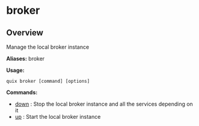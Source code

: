 # broker

## Overview

Manage the local broker instance

**Aliases:** broker

**Usage:**

```
quix broker [command] [options]
```

**Commands:**

- [down](down.md) : Stop the local broker instance and all the services depending on it
- [up](up.md) : Start the local broker instance


